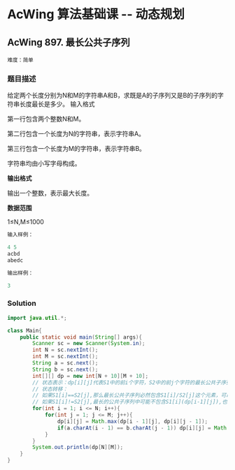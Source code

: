 # AcWing 算法基础课 -- 动态规划

## AcWing 897. 最长公共子序列

`难度：简单`

### 题目描述

给定两个长度分别为N和M的字符串A和B，求既是A的子序列又是B的子序列的字符串长度最长是多少。
输入格式

第一行包含两个整数N和M。

第二行包含一个长度为N的字符串，表示字符串A。

第三行包含一个长度为M的字符串，表示字符串B。

字符串均由小写字母构成。

**输出格式**

输出一个整数，表示最大长度。

**数据范围**

1≤N,M≤1000

```r
输入样例：

4 5
acbd
abedc

输出样例：

3
```

### Solution

```java
import java.util.*;

class Main{
    public static void main(String[] args){
        Scanner sc = new Scanner(System.in);
        int N = sc.nextInt();
        int M = sc.nextInt();
        String a = sc.next();
        String b = sc.next();
        int[][] dp = new int[N + 10][M + 10];
        // 状态表示：dp[i][j]代表S1中的前i个字符，S2中的前j个字符的最长公共子序列
        // 状态转移：
        // 如果S1[i]==S2[j],那么最长公共子序列必然包含S1[i]/S2[j]这个元素，可以先找到不包含S1[i]和S2[j]的最长公共子序列,再加上这个元素即可，不包含S1[i]和S2[j]的最长公共子序列就是f[i-1][j-1]
        // 如果S1[i]!=S2[j],最长的公共子序列中可能不包含S1[i](dp[i-1][j]),也可能不包含S2[j](dp[i][j-1]),也可能都不包含dp[i-1][j-1]
        for(int i = 1; i <= N; i++){
            for(int j = 1; j <= M; j++){
                dp[i][j] = Math.max(dp[i - 1][j], dp[i][j - 1]);
                if(a.charAt(i - 1) == b.charAt(j - 1)) dp[i][j] = Math.max(dp[i][j], dp[i - 1][j - 1] + 1);
            }
        }
        System.out.println(dp[N][M]);
    }
}
```
